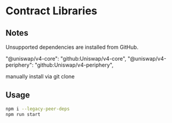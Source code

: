 # Contract Libraries

## Notes

Unsupported dependencies are installed from GitHub.

"@uniswap/v4-core": "github:Uniswap/v4-core",
"@uniswap/v4-periphery": "github:Uniswap/v4-periphery",

manually install via git clone

## Usage
```bash
npm i --legacy-peer-deps
npm run start
```